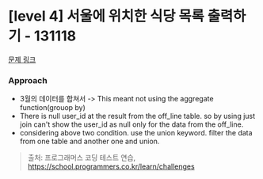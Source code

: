 # [level 4] 서울에 위치한 식당 목록 출력하기 - 131118 

[문제 링크](https://school.programmers.co.kr/learn/courses/30/lessons/131118) 

### Approach
- 3월의 데이터를 합쳐서 -> This meant not using the aggregate function(grouop by)
- There is null user_id at the result from the off_line table. so by using just join can't show the user_id as null only for the data from the off_line.
- considering above two condition. use the union keyword. filter the data from one table and another one and union.

> 출처: 프로그래머스 코딩 테스트 연습, https://school.programmers.co.kr/learn/challenges
